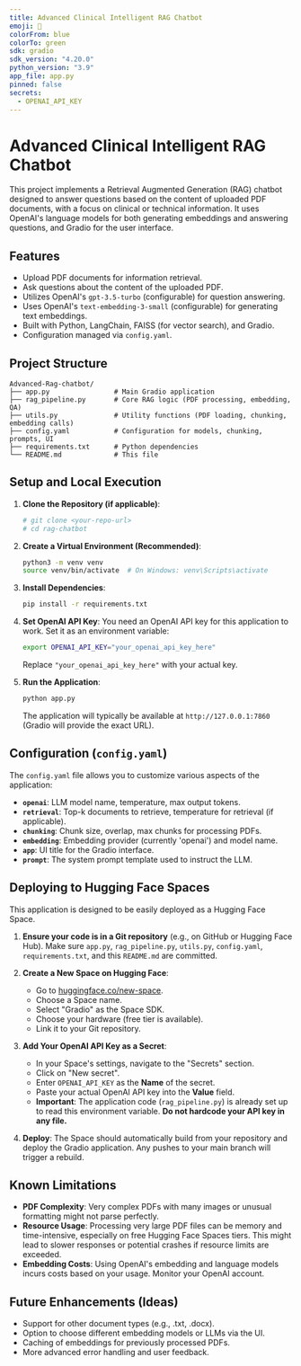 ```yaml
---
title: Advanced Clinical Intelligent RAG Chatbot
emoji: 🤖
colorFrom: blue
colorTo: green
sdk: gradio
sdk_version: "4.20.0"
python_version: "3.9"
app_file: app.py
pinned: false
secrets:
  - OPENAI_API_KEY
---
```


# Advanced Clinical Intelligent RAG Chatbot

This project implements a Retrieval Augmented Generation (RAG) chatbot designed to answer questions based on the content of uploaded PDF documents, with a focus on clinical or technical information. It uses OpenAI's language models for both generating embeddings and answering questions, and Gradio for the user interface.

## Features

-   Upload PDF documents for information retrieval.
-   Ask questions about the content of the uploaded PDF.
-   Utilizes OpenAI's `gpt-3.5-turbo` (configurable) for question answering.
-   Uses OpenAI's `text-embedding-3-small` (configurable) for generating text embeddings.
-   Built with Python, LangChain, FAISS (for vector search), and Gradio.
-   Configuration managed via `config.yaml`.

## Project Structure

```
Advanced-Rag-chatbot/
├── app.py                # Main Gradio application
├── rag_pipeline.py       # Core RAG logic (PDF processing, embedding, QA)
├── utils.py              # Utility functions (PDF loading, chunking, embedding calls)
├── config.yaml           # Configuration for models, chunking, prompts, UI
├── requirements.txt      # Python dependencies
└── README.md             # This file
```

## Setup and Local Execution

1.  **Clone the Repository (if applicable)**:
    ```bash
    # git clone <your-repo-url>
    # cd rag-chatbot
    ```

2.  **Create a Virtual Environment (Recommended)**:
    ```bash
    python3 -m venv venv
    source venv/bin/activate  # On Windows: venv\Scripts\activate
    ```

3.  **Install Dependencies**:
    ```bash
    pip install -r requirements.txt
    ```

4.  **Set OpenAI API Key**:
    You need an OpenAI API key for this application to work. Set it as an environment variable:
    ```bash
    export OPENAI_API_KEY="your_openai_api_key_here"
    ```
    Replace `"your_openai_api_key_here"` with your actual key.

5.  **Run the Application**:
    ```bash
    python app.py
    ```
    The application will typically be available at `http://127.0.0.1:7860` (Gradio will provide the exact URL).

## Configuration (`config.yaml`)

The `config.yaml` file allows you to customize various aspects of the application:

-   **`openai`**: LLM model name, temperature, max output tokens.
-   **`retrieval`**: Top-k documents to retrieve, temperature for retrieval (if applicable).
-   **`chunking`**: Chunk size, overlap, max chunks for processing PDFs.
-   **`embedding`**: Embedding provider (currently 'openai') and model name.
-   **`app`**: UI title for the Gradio interface.
-   **`prompt`**: The system prompt template used to instruct the LLM.

## Deploying to Hugging Face Spaces

This application is designed to be easily deployed as a Hugging Face Space.

1.  **Ensure your code is in a Git repository** (e.g., on GitHub or Hugging Face Hub).
    Make sure `app.py`, `rag_pipeline.py`, `utils.py`, `config.yaml`, `requirements.txt`, and this `README.md` are committed.

2.  **Create a New Space on Hugging Face**:
    -   Go to [huggingface.co/new-space](https://huggingface.co/new-space).
    -   Choose a Space name.
    -   Select "Gradio" as the Space SDK.
    -   Choose your hardware (free tier is available).
    -   Link it to your Git repository.

3.  **Add Your OpenAI API Key as a Secret**:
    -   In your Space's settings, navigate to the "Secrets" section.
    -   Click on "New secret".
    -   Enter `OPENAI_API_KEY` as the **Name** of the secret.
    -   Paste your actual OpenAI API key into the **Value** field.
    -   **Important**: The application code (`rag_pipeline.py`) is already set up to read this environment variable. **Do not hardcode your API key in any file.**

4.  **Deploy**: The Space should automatically build from your repository and deploy the Gradio application. Any pushes to your main branch will trigger a rebuild.

## Known Limitations

-   **PDF Complexity**: Very complex PDFs with many images or unusual formatting might not parse perfectly.
-   **Resource Usage**: Processing very large PDF files can be memory and time-intensive, especially on free Hugging Face Spaces tiers. This might lead to slower responses or potential crashes if resource limits are exceeded.
-   **Embedding Costs**: Using OpenAI's embedding and language models incurs costs based on your usage. Monitor your OpenAI account.

## Future Enhancements (Ideas)

-   Support for other document types (e.g., .txt, .docx).
-   Option to choose different embedding models or LLMs via the UI.
-   Caching of embeddings for previously processed PDFs.
-   More advanced error handling and user feedback.
